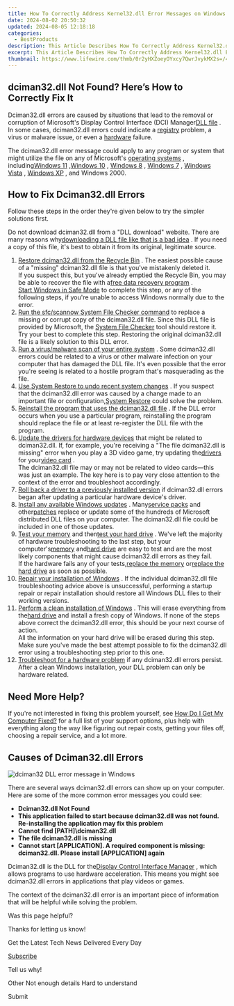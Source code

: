 ```yaml
---
title: How To Correctly Address Kernel32.dll Error Messages on Windows Devices
date: 2024-08-02 20:50:32
updated: 2024-08-05 12:18:18
categories:
  - BestProducts
description: This Article Describes How To Correctly Address Kernel32.dll Error Messages on Windows Devices
excerpt: This Article Describes How To Correctly Address Kernel32.dll Error Messages on Windows Devices
thumbnail: https://www.lifewire.com/thmb/0r2yHXZoeyOYxcy7QwrJvykMX2s=/400x300/filters:no_upscale():max_bytes(150000):strip_icc():format(webp)/kernel32-dll-error-message-505f4a4601424a99b54a62308aedc666.png
---
```


## dciman32.dll Not Found? Here’s How to Correctly Fix It
 Dciman32.dll errors are caused by situations that lead to the removal or corruption of Microsoft's Display Control Interface (DCI) Manager[DLL file](https://www.lifewire.com/what-is-a-dll-file-2625852) . In some cases, dciman32.dll errors could indicate a [registry](https://www.lifewire.com/windows-registry-2625992) problem, a virus or malware issue, or even a [hardware](https://www.lifewire.com/computer-hardware-2625895) failure.

 The dciman32.dll error message could apply to any program or system that might utilize the file on any of Microsoft's [operating systems](https://www.lifewire.com/operating-systems-2625912) , including[Windows 11](https://www.lifewire.com/windows-11-5188930) ,[Windows 10](https://www.lifewire.com/windows-10-2626217) , [Windows 8](https://www.lifewire.com/windows-8-2626235) , [Windows 7](https://www.lifewire.com/windows-7-2626265) , [Windows Vista](https://www.lifewire.com/windows-vista-2626311) , [Windows XP](https://www.lifewire.com/windows-xp-2626354) , and Windows 2000.

## How to Fix Dciman32.dll Errors

 Follow these steps in the order they're given below to try the simpler solutions first.

 Do not download dciman32.dll from a "DLL download" website. There are many reasons why[downloading a DLL file like that is a bad idea](https://www.lifewire.com/important-reasons-not-to-download-dll-files-2624455) . If you need a copy of this file, it's best to obtain it from its original, legitimate source.

1. [Restore dciman32.dll from the Recycle Bin](https://www.lifewire.com/how-to-restore-deleted-files-from-the-recycle-bin-2624515) . The easiest possible cause of a "missing" dciman32.dll file is that you've mistakenly deleted it.  
 If you suspect this, but you've already emptied the Recycle Bin, you may be able to recover the file with a[free data recovery program](https://www.lifewire.com/free-data-recovery-software-tools-2622893) .  
[Start Windows in Safe Mode](https://www.lifewire.com/how-do-i-start-windows-in-safe-mode-2624480) to complete this step, or any of the following steps, if you're unable to access Windows normally due to the error.
2. [Run the sfc/scannow System File Checker command](https://www.lifewire.com/how-to-use-sfc-scannow-to-repair-windows-system-files-2626161) to replace a missing or corrupt copy of the dciman32.dll file. Since this DLL file is provided by Microsoft, the [System File Checker](https://www.lifewire.com/sfc-command-system-file-checker-2626020) tool should restore it.  
 Try your best to complete this step. Restoring the original dciman32.dll file is a likely solution to this DLL error.
3. [Run a virus/malware scan of your entire system](https://www.lifewire.com/properly-scan-your-computer-for-viruses-and-other-malware-2624526) . Some dciman32.dll errors could be related to a virus or other malware infection on your computer that has damaged the DLL file. It's even possible that the error you're seeing is related to a hostile program that's masquerading as the file.
4. [Use System Restore to undo recent system changes](https://www.lifewire.com/how-to-use-system-restore-in-windows-2626131) . If you suspect that the dciman32.dll error was caused by a change made to an important file or configuration,[System Restore](https://www.lifewire.com/what-is-system-restore-2626022) could solve the problem.
5. [Reinstall the program that uses the dciman32.dll file](https://www.lifewire.com/what-is-the-proper-way-to-reinstall-a-software-program-2624478) . If the DLL error occurs when you use a particular program, reinstalling the program should replace the file or at least re-register the DLL file with the program.
6. [Update the drivers for hardware devices](https://www.lifewire.com/how-to-update-drivers-in-windows-2619214) that might be related to dciman32.dll. If, for example, you're receiving a "The file dciman32.dll is missing" error when you play a 3D video game, try updating the[drivers](https://www.lifewire.com/what-is-a-device-driver-2625796) for your[video card](https://www.lifewire.com/what-is-a-video-card-2618161) .  
 The dciman32.dll file may or may not be related to video cards—this was just an example. The key here is to pay very close attention to the context of the error and troubleshoot accordingly.
7. [Roll back a driver to a previously installed version](https://www.lifewire.com/how-to-roll-back-a-driver-in-windows-2619217) if dciman32.dll errors began after updating a particular hardware device's driver.
8. [Install any available Windows updates](https://www.lifewire.com/how-to-check-for-install-windows-updates-2624596) . Many[service packs](https://www.lifewire.com/what-is-a-service-pack-2626010) and other[patches](https://www.lifewire.com/what-is-a-patch-2625960) replace or update some of the hundreds of Microsoft distributed DLL files on your computer. The dciman32.dll file could be included in one of those updates.
9. [Test your memory](https://www.lifewire.com/free-memory-test-programs-2626178) and then[test your hard drive](https://www.lifewire.com/free-hard-drive-testing-programs-2626183) . We've left the majority of hardware troubleshooting to the last step, but your computer's[memory](https://www.lifewire.com/what-is-random-access-memory-ram-2618159) and[hard drive](https://www.lifewire.com/what-is-a-hard-disk-drive-2618152) are easy to test and are the most likely components that might cause dciman32.dll errors as they fail.  
 If the hardware fails any of your tests,[replace the memory](https://www.lifewire.com/how-to-replace-the-memory-ram-in-a-computer-2626201) or[replace the hard drive](https://www.lifewire.com/how-to-replace-a-hard-drive-2626200) as soon as possible.
10. [Repair your installation of Windows](https://www.lifewire.com/how-do-i-automatically-repair-windows-problems-2624907) . If the individual dciman32.dll file troubleshooting advice above is unsuccessful, performing a startup repair or repair installation should restore all Windows DLL files to their working versions.
11. [Perform a clean installation of Windows](https://www.lifewire.com/how-to-clean-install-windows-2624904) . This will erase everything from the[hard drive](https://www.lifewire.com/what-is-a-hard-disk-drive-2618152) and install a fresh copy of Windows. If none of the steps above correct the dciman32.dll error, this should be your next course of action.  
 All the information on your hard drive will be erased during this step. Make sure you've made the best attempt possible to fix the dciman32.dll error using a troubleshooting step prior to this one.
12. [Troubleshoot for a hardware problem](https://www.lifewire.com/fix-a-dll-issue-caused-by-a-hardware-problem-2624493) if any dciman32.dll errors persist. After a clean Windows installation, your DLL problem can only be hardware related.

## Need More Help?

 If you're not interested in fixing this problem yourself, see [How Do I Get My Computer Fixed?](https://www.lifewire.com/how-do-i-get-my-computer-fixed-2625167) for a full list of your support options, plus help with everything along the way like figuring out repair costs, getting your files off, choosing a repair service, and a lot more.

## Causes of Dciman32.dll Errors

![dciman32 DLL error message in Windows](https://www.lifewire.com/thmb/yseVhLvw26Kj9e6LSi3lo6sspkI=/1500x0/filters:no_upscale():max_bytes(150000):strip_icc():format(webp)/dciman32-dll-error-message-5abd098eba61770037a5e9a9.png)

 There are several ways dciman32.dll errors can show up on your computer. Here are some of the more common error messages you could see:

* **Dciman32.dll Not Found**
* **This application failed to start because dciman32.dll was not found. Re-installing the application may fix this problem**
* **Cannot find \[PATH\]\\dciman32.dll**
* **The file dciman32.dll is missing**
* **Cannot start \[APPLICATION\]. A required component is missing: dciman32.dll. Please install \[APPLICATION\] again**

 Dciman32.dll is the DLL for the[Display Control Interface Manager](https://learn.microsoft.com/en-us/windows-hardware/drivers/display/display-control-interface-functions) , which allows programs to use hardware acceleration. This means you might see dciman32.dll errors in applications that play videos or games.

 The context of the dciman32.dll error is an important piece of information that will be helpful while solving the problem.

Was this page helpful?

Thanks for letting us know!

 Get the Latest Tech News Delivered Every Day

[Subscribe](https://www.lifewire.com/#)

Tell us why!

 Other  Not enough details  Hard to understand

 Submit

<ins class="adsbygoogle"
     style="display:block"
     data-ad-format="autorelaxed"
     data-ad-client="ca-pub-7571918770474297"
     data-ad-slot="1223367746"></ins>



<ins class="adsbygoogle"
     style="display:block"
     data-ad-client="ca-pub-7571918770474297"
     data-ad-slot="8358498916"
     data-ad-format="auto"
     data-full-width-responsive="true"></ins>

